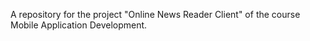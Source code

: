 A repository for the project "Online News Reader Client" of the course Mobile Application Development.
